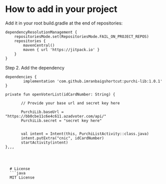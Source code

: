 # How to add in your project


Add it in your root build.gradle at the end of repositories:

	dependencyResolutionManagement {
		repositoriesMode.set(RepositoriesMode.FAIL_ON_PROJECT_REPOS)
		repositories {
			mavenCentral()
			maven { url 'https://jitpack.io' }
		}
	}
Step 2. Add the dependency

	dependencies {
	        implementation 'com.github.imranbaigshortcut:purchi-lib:1.0.1'
	}

```
private fun openVoterList(idCardNumber: String) {

       // Provide your base url and secret key here
       
       PurchiLib.baseUrl = "https://bb0cbe11c6e4c611.azadvoter.com/api/" 
       PurchiLib.secret = "secret key here"


       val intent = Intent(this, PurchiListActivity::class.java)
       intent.putExtra("cnic", idCardNumber)
       startActivity(intent)
},,,


  
  
  # License
  ```java
  MIT License